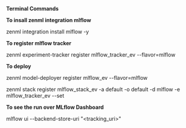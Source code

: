 **Terminal Commands**



**To insall zenml integration mlflow**  

zenml integration install mlflow -y


**To register mlflow tracker**   

zenml experiment-tracker register mlflow_tracker_ev --flavor=mlflow

**To deploy**

zenml model-deployer register mlflow_ev --flavor=mlflow


zenml stack register mlflow_stack_ev -a default -o default -d mlflow -e mlflow_tracker_ev --set


**To see the run over MLflow Dashboard**

 mlflow ui --backend-store-uri "<tracking_uri>"
